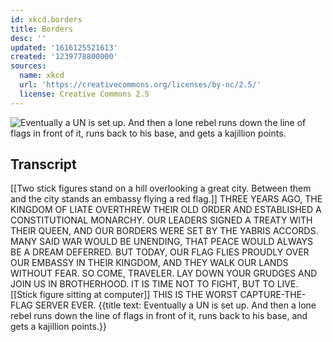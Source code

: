```yaml
---
id: xkcd.borders
title: Borders
desc: ''
updated: '1616125521613'
created: '1239778800000'
sources:
  name: xkcd
  url: 'https://creativecommons.org/licenses/by-nc/2.5/'
  license: Creative Commons 2.5
---
```

![Eventually a UN is set up.  And then a lone rebel runs down the line of flags in front of it, runs back to his base, and gets a kajillion points.](https://imgs.xkcd.com/comics/borders.png)

## Transcript
[[Two stick figures stand on a hill overlooking a great city. Between them and the city stands an embassy flying a red flag.]]
THREE YEARS AGO, THE KINGDOM OF LIATE OVERTHREW THEIR OLD ORDER AND ESTABLISHED A CONSTITUTIONAL MONARCHY. OUR LEADERS SIGNED A TREATY WITH THEIR QUEEN, AND OUR BORDERS WERE SET BY THE YABRIS ACCORDS.
MANY SAID WAR WOULD BE UNENDING, THAT PEACE WOULD ALWAYS BE A DREAM DEFERRED. BUT TODAY, OUR FLAG FLIES PROUDLY OVER OUR EMBASSY IN THEIR KINGDOM, AND THEY WALK OUR LANDS WITHOUT FEAR.
SO COME, TRAVELER. LAY DOWN YOUR GRUDGES AND JOIN US IN BROTHERHOOD. IT IS TIME NOT TO FIGHT, BUT TO LIVE.
[[Stick figure sitting at computer]]
THIS IS THE WORST CAPTURE-THE-FLAG SERVER EVER.
{{title text: Eventually a UN is set up.  And then a lone rebel runs down the line of flags in front of it, runs back to his base, and gets a kajillion points.}}
